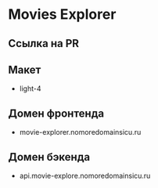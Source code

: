 # Movies Explorer

## Ссылка на PR

## Макет

- light-4

## Домен фронтенда

- movie-explorer.nomoredomainsicu.ru

## Домен бэкенда

- api.movie-explore.nomoredomainsicu.ru
